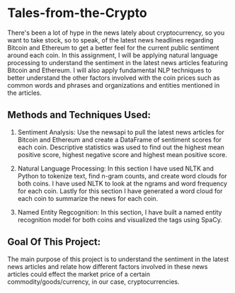 # Tales-from-the-Crypto

There's been a lot of hype in the news lately about cryptocurrency, so you want to take stock, so to speak, of the latest news headlines regarding Bitcoin and Ethereum to get a better feel for the current public sentiment around each coin.
In this assignment, I will be applying natural language processing to understand the sentiment in the latest news articles featuring Bitcoin and Ethereum. I will also apply fundamental NLP techniques to better understand the other factors involved with the coin prices such as common words and phrases and organizations and entities mentioned in the articles.

## Methods and Techniques Used:

1. Sentiment Analysis: Use the newsapi to pull the latest news articles for Bitcoin and Ethereum and create a DataFrame of sentiment scores for each coin. Descriptive statistics was used to find out the highest mean positive score, highest negative score and highest mean positive score.

2. Natural Language Processing: In this section I have used NLTK and Python to tokenize text, find n-gram counts, and create word clouds for both coins. I have used NLTK to look at the ngrams and word frequency for each coin. Lastly for this section I have generated a word cloud for each coin to summarize the news for each coin.

3. Named Entity Regcognition: In this section, I have built a named entity recognition model for both coins and visualized the tags using SpaCy.

## Goal Of This Project: 

The main purpose of this project is to understand the sentiment in the latest news articles and relate how different factors involved in these news articles could effect the market price of a certain commodity/goods/currency, in our case, cryptocurrencies.
